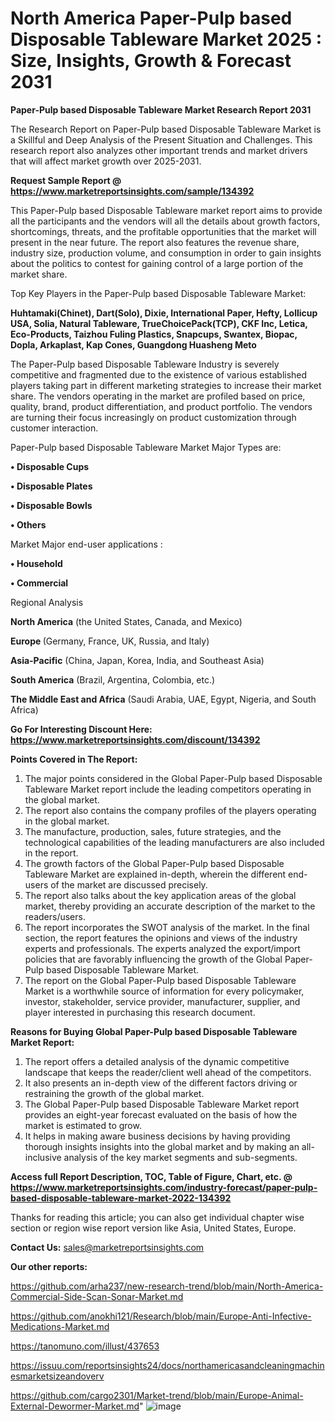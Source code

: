 # North America Paper-Pulp based Disposable Tableware Market 2025 : Size, Insights, Growth & Forecast 2031

<strong>Paper-Pulp based Disposable Tableware Market Research Report 2031</strong>

The Research Report on Paper-Pulp based Disposable Tableware Market is a Skillful and Deep Analysis of the Present Situation and Challenges. This research report also analyzes other important trends and market drivers that will affect market growth over 2025-2031.

<strong>Request Sample Report @ <a href=https://www.marketreportsinsights.com/sample/134392>https://www.marketreportsinsights.com/sample/134392</a></strong>

This Paper-Pulp based Disposable Tableware market report aims to provide all the participants and the vendors will all the details about growth factors, shortcomings, threats, and the profitable opportunities that the market will present in the near future. The report also features the revenue share, industry size, production volume, and consumption in order to gain insights about the politics to contest for gaining control of a large portion of the market share.

Top Key Players in the Paper-Pulp based Disposable Tableware Market:

<strong>Huhtamaki(Chinet), Dart(Solo), Dixie, International Paper, Hefty, Lollicup USA, Solia, Natural Tableware, TrueChoicePack(TCP), CKF Inc, Letica, Eco-Products, Taizhou Fuling Plastics, Snapcups, Swantex, Biopac, Dopla, Arkaplast, Kap Cones, Guangdong Huasheng Meto</strong>

The Paper-Pulp based Disposable Tableware Industry is severely competitive and fragmented due to the existence of various established players taking part in different marketing strategies to increase their market share. The vendors operating in the market are profiled based on price, quality, brand, product differentiation, and product portfolio. The vendors are turning their focus increasingly on product customization through customer interaction.

Paper-Pulp based Disposable Tableware Market Major Types are:

<strong>• Disposable Cups

• Disposable Plates

• Disposable Bowls

• Others</strong>

Market Major end-user applications :

<strong>• Household

• Commercial</strong>

Regional Analysis

</u><strong><b>North America</b></strong> (the United States, Canada, and Mexico)

<strong><b>Europe </b></strong>(Germany, France, UK, Russia, and Italy)

<strong><b>Asia-Pacific</b></strong> (China, Japan, Korea, India, and Southeast Asia)

<strong><b>South America</b></strong> (Brazil, Argentina, Colombia, etc.)

<strong><b>The Middle East and Africa</b></strong> (Saudi Arabia, UAE, Egypt, Nigeria, and South Africa)

<strong>Go For Interesting Discount Here: <a href=https://www.marketreportsinsights.com/discount/134392>https://www.marketreportsinsights.com/discount/134392</a></strong>

<strong>Points Covered in The Report:</strong>
<ol>
  <li>The major points considered in the Global Paper-Pulp based Disposable Tableware Market report include the leading competitors operating in the global market.</li>
  <li>The report also contains the company profiles of the players operating in the global market.</li>
  <li>The manufacture, production, sales, future strategies, and the technological capabilities of the leading manufacturers are also included in the report.</li>
  <li>The growth factors of the Global Paper-Pulp based Disposable Tableware Market are explained in-depth, wherein the different end-users of the market are discussed precisely.</li>
  <li>The report also talks about the key application areas of the global market, thereby providing an accurate description of the market to the readers/users.</li>
  <li>The report incorporates the SWOT analysis of the market. In the final section, the report features the opinions and views of the industry experts and professionals. The experts analyzed the export/import policies that are favorably influencing the growth of the Global Paper-Pulp based Disposable Tableware Market.</li>
  <li>The report on the Global Paper-Pulp based Disposable Tableware Market is a worthwhile source of information for every policymaker, investor, stakeholder, service provider, manufacturer, supplier, and player interested in purchasing this research document.</li>
</ol>
<strong>Reasons for Buying Global Paper-Pulp based Disposable Tableware Market Report:</strong>

<ol>
  <li>The report offers a detailed analysis of the dynamic competitive landscape that keeps the reader/client well ahead of the competitors.</li>
  <li>It also presents an in-depth view of the different factors driving or restraining the growth of the global market.</li>
  <li>The Global Paper-Pulp based Disposable Tableware Market report provides an eight-year forecast evaluated on the basis of how the market is estimated to grow.</li>
  <li>It helps in making aware business decisions by having providing thorough insights insights into the global market and by making an all-inclusive analysis of the key market segments and sub-segments.</li>
</ol>
<strong>Access full Report Description, TOC, Table of Figure, Chart, etc. @ <a href=https://www.marketreportsinsights.com/industry-forecast/paper-pulp-based-disposable-tableware-market-2022-134392>https://www.marketreportsinsights.com/industry-forecast/paper-pulp-based-disposable-tableware-market-2022-134392</a></strong>


Thanks for reading this article; you can also get individual chapter wise section or region wise report version like Asia, United States, Europe.

<strong>Contact Us:</strong>
sales@marketreportsinsights.com

<strong>Our other reports:</strong>

<a href=https://github.com/arha237/new-research-trend/blob/main/North-America-Commercial-Side-Scan-Sonar-Market.md>https://github.com/arha237/new-research-trend/blob/main/North-America-Commercial-Side-Scan-Sonar-Market.md</a>

<a href=https://github.com/anokhi121/Research/blob/main/Europe-Anti-Infective-Medications-Market.md>https://github.com/anokhi121/Research/blob/main/Europe-Anti-Infective-Medications-Market.md</a>

<a href=https://tanomuno.com/illust/437653>https://tanomuno.com/illust/437653</a>

<a href=https://issuu.com/reportsinsights24/docs/northamericasandcleaningmachinesmarketsizeandoverv>https://issuu.com/reportsinsights24/docs/northamericasandcleaningmachinesmarketsizeandoverv</a>

<a href=https://github.com/cargo2301/Market-trend/blob/main/Europe-Animal-External-Dewormer-Market.md>https://github.com/cargo2301/Market-trend/blob/main/Europe-Animal-External-Dewormer-Market.md</a>"
![image](https://github.com/user-attachments/assets/8dae15f7-0b80-4a77-8c80-b157076c7bf5)
